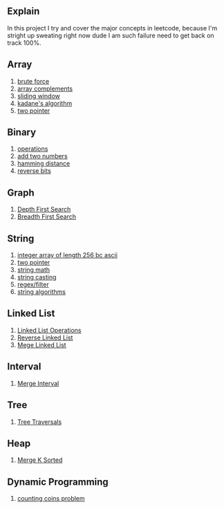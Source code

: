 ## Explain

In this project I try and cover the major concepts in leetcode, because I'm stright up sweating right now dude I am such failure need to get back on track 100%.

## Array
1. [brute force](docs/bruteforce.md)
2. [array complements](docs/complements.md)
3. [sliding window](docs/slidingwindow.md)
4. [kadane's algorithm](docs/kadanealgorithm.md)
5. [two pointer]()

## Binary
1. [operations](docs/operations.md)
2. [add two numbers](docs/addtwo.md)
3. [hamming distance]()
4. [reverse bits]()

## Graph
1. [Depth First Search]()
2. [Breadth First Search]()

## String
1. [integer array of length 256 bc ascii]()
2. [two pointer]()
3. [string math]()
4. [string casting]()
5. [regex/filter](docs/regfilter.md)
6. [string algorithms]()

## Linked List
1. [Linked List Operations](docs/llops.md)
2. [Reverse Linked List](docs/revll.md)
3. [Mege Linked List]()

## Interval
1. [Merge Interval](docs/mergeinterval.md)

## Tree
1. [Tree Traversals]()

## Heap
1. [Merge K Sorted]()

## Dynamic Programming
1. [counting coins problem]()

